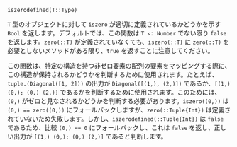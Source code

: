 ```
iszerodefined(T::Type)
```

`T` 型のオブジェクトに対して `iszero` が適切に定義されているかどうかを示す `Bool` を返します。デフォルトでは、この関数は `T <: Number` でない限り `false` を返します。`zero(::T)` が定義されていなくても、`iszero(::T)` に `zero(::T)` を必要としないメソッドがある限り、`true` を返すことに注意してください。

この関数は、特定の構造を持つ非ゼロ要素の配列の要素をマッピングする際に、この構造が保持されるかどうかを判断するために使用されます。たとえば、`tuple.(Diagonal([1, 2]))` の出力が `Diagonal([(1,), (2,)])` であるか、`[(1,) (0,); (0,) (2,)]` であるかを判断するために使用されます。このためには、`(0,)` がゼロと見なされるかどうかを判断する必要があります。`iszero((0,))` は `(0,) == zero((0,))` にフォールバックしますが、`zero(::Tuple{Int})` は定義されていないため失敗します。しかし、`iszerodefined(::Tuple{Int})` は `false` であるため、比較 `(0,) == 0` にフォールバックし、これは `false` を返し、正しい出力が `[(1,) (0,); (0,) (2,)]` であると判断します。
